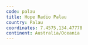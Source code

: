 ```yaml
---
code: palau
title: Hope Radio Palau
country: Palau
coordinates: 7.4575,134.47778
continent: Australia/Oceania
---
```

